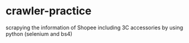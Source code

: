 # crawler-practice
scrapying the information of Shopee including 3C accessories by using python (selenium and bs4)
